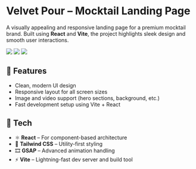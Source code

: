 # Velvet Pour – Mocktail Landing Page

A visually appealing and responsive landing page for a premium mocktail brand. Built using **React** and **Vite**, the project highlights sleek design and smooth user interactions.
   <div>
    <img src="https://img.shields.io/badge/-React-blue?style=for-the-badge&logo=react&logoColor=white" />
    <img src="https://img.shields.io/badge/-GSAP-88CE02?style=for-the-badge&logo=greensock&logoColor=white" />
    <img src="https://img.shields.io/badge/-Tailwind_CSS-38B2AC?style=for-the-badge&logo=tailwind-css&logoColor=white" />
  </div>


## 🌟 Features

- Clean, modern UI design
- Responsive layout for all screen sizes
- Image and video support (hero sections, background, etc.)
- Fast development setup using Vite + React

## 🚀 Tech

- ⚛️ **React** – For component-based architecture
- 🎨 **Tailwind CSS** – Utility-first styling
- 🎞️ **GSAP** – Advanced animation handling
- ⚡ **Vite** – Lightning-fast dev server and build tool